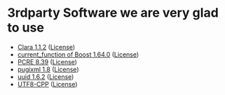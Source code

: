 # 3rdparty Software we are very glad to use

- [Clara 1.1.2](https://github.com/catchorg/Clara/tree/v1.1.2)
  ([License](../../3rdparty/clara/Clara-1.1.2/LICENSE.txt))
- [current_function of Boost 1.64.0](http://www.boost.org/doc/libs/1_64_0/boost/current_function.hpp)
  ([License](../../3rdparty/boost/boost_1_64_0/boost/current_function.hpp))
- [PCRE 8.39](https://sourceforge.net/projects/pcre/files/pcre/8.39/)
  ([License](../../3rdparty/pcre/pcre-8.39/LICENCE))
- [pugixml 1.8](https://github.com/zeux/pugixml/tree/v1.8)
  ([License](../../3rdparty/pugixml/pugixml-1.8/readme.txt))
- [uuid 1.6.2](http://www.ossp.org/pkg/lib/uuid/)
  ([License](../../3rdparty/uuid/uuid-1.6.2/license.txt))
- [UTF8-CPP](https://github.com/nemtrif/utfcpp/tree/v2.3.4)
  ([License](../../3rdparty/utfcpp/utf8_v2_3_4/source/utf8.h))
